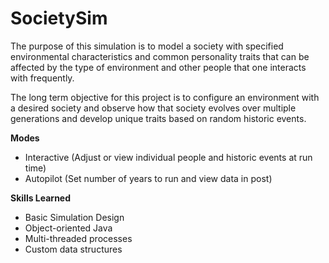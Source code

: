 # SocietySim

The purpose of this simulation is to model a society with specified environmental characteristics and common personality traits that can be affected by the type of environment and other people that one interacts with frequently. 

The long term objective for this project is to configure an environment with a desired society and observe how that society evolves over multiple generations and develop unique traits based on random historic events. 

**Modes**
- Interactive (Adjust or view individual people and historic events at run time)
- Autopilot (Set number of years to run and view data in post)
 

**Skills Learned**
- Basic Simulation Design  
- Object-oriented Java 
- Multi-threaded processes 
- Custom data structures  